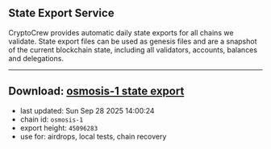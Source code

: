 ## State Export Service
CryptoCrew provides automatic daily state exports for all chains we validate. State export files can be used as genesis files and are a snapshot of the current blockchain state, including all validators, accounts, balances and delegations.

---
**Download: [osmosis-1 state export](https://dl-eu2.ccvalidators.com/SERVICE/osmosis/osmosis-1_export_45096283.json)**
---

- last updated: Sun Sep 28 2025 14:00:24
- chain id: `osmosis-1`
- export height: `45096283`
- use for: airdrops, local tests, chain recovery
